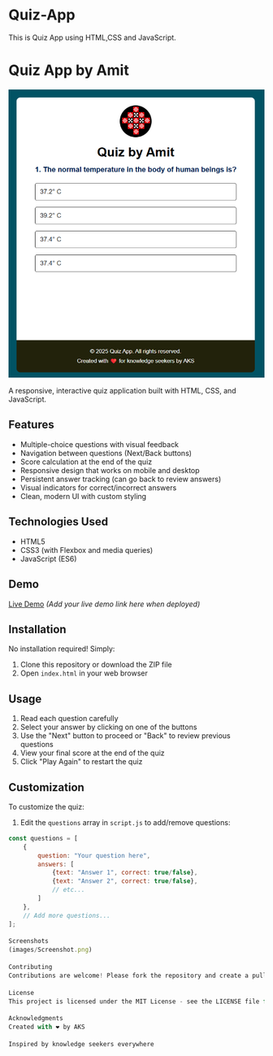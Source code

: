 # Quiz-App
This is Quiz App using HTML,CSS and JavaScript.
# Quiz App by Amit

![Quiz App Screenshot](images/Screenshot.png)

A responsive, interactive quiz application built with HTML, CSS, and JavaScript.

## Features

- Multiple-choice questions with visual feedback
- Navigation between questions (Next/Back buttons)
- Score calculation at the end of the quiz
- Responsive design that works on mobile and desktop
- Persistent answer tracking (can go back to review answers)
- Visual indicators for correct/incorrect answers
- Clean, modern UI with custom styling

## Technologies Used

- HTML5
- CSS3 (with Flexbox and media queries)
- JavaScript (ES6)

## Demo

[Live Demo](#) *(Add your live demo link here when deployed)*

## Installation

No installation required! Simply:

1. Clone this repository or download the ZIP file
2. Open `index.html` in your web browser

## Usage

1. Read each question carefully
2. Select your answer by clicking on one of the buttons
3. Use the "Next" button to proceed or "Back" to review previous questions
4. View your final score at the end of the quiz
5. Click "Play Again" to restart the quiz

## Customization

To customize the quiz:

1. Edit the `questions` array in `script.js` to add/remove questions:
```javascript
const questions = [
    {
        question: "Your question here",
        answers: [
            {text: "Answer 1", correct: true/false},
            {text: "Answer 2", correct: true/false},
            // etc...
        ]
    },
    // Add more questions...
];

Screenshots
(images/Screenshot.png)

Contributing
Contributions are welcome! Please fork the repository and create a pull request with your improvements.

License
This project is licensed under the MIT License - see the LICENSE file for details.

Acknowledgments
Created with ❤️ by AKS

Inspired by knowledge seekers everywhere
